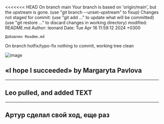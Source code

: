 <<<<<<< HEAD
On branch main
Your branch is based on 'origin/main', but the upstream is gone.
  (use "git branch --unset-upstream" to fixup)
Changes not staged for commit:
  (use "git add <file>..." to update what will be committed)
  (use "git restore <file>..." to discard changes in working directory)
	modified:   README.md
Author: leonard 
Date:   Tue Apr 16 11:59:12 2024 +0300

    Добавлен Readme.md
On branch hotfix/typo-fix
nothing to commit, working tree clean

![image](https://github.com/leomanchic/git_lab/assets/68703956/131176c3-9079-48e5-8cba-20f9ccec6f21)


## «I hope I succeeded» by Margaryta Pavlova
___
## Leo pulled, and added TEXT
___
## Aртур сделал свой ход, еще раз
